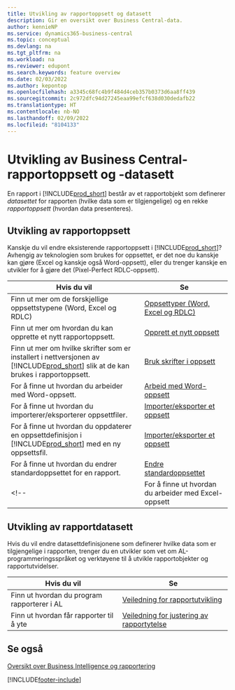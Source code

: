 ```yaml
---
title: Utvikling av rapportoppsett og datasett
description: Gir en oversikt over Business Central-data.
author: kennieNP
ms.service: dynamics365-business-central
ms.topic: conceptual
ms.devlang: na
ms.tgt_pltfrm: na
ms.workload: na
ms.reviewer: edupont
ms.search.keywords: feature overview
ms.date: 02/03/2022
ms.author: kepontop
ms.openlocfilehash: a3345c68fc4b9f484d4ceb357b0373d6aa8ff439
ms.sourcegitcommit: 2c972dfc94d27245eaa99efcf638d030dedafb22
ms.translationtype: HT
ms.contentlocale: nb-NO
ms.lasthandoff: 02/09/2022
ms.locfileid: "8104133"
---
```

# <a name="developing-business-central-report-layouts-and-datasets"></a>Utvikling av Business Central-rapportoppsett og -datasett

En rapport i [!INCLUDE[prod_short](includes/prod_short.md)] består av et rapportobjekt som definerer _datasettet_ for rapporten (hvilke data som er tilgjengelige) og en rekke _rapportoppsett_ (hvordan data presenteres).  

## <a name="developing-report-layouts"></a>Utvikling av rapportoppsett

Kanskje du vil endre eksisterende rapportoppsett i [!INCLUDE[prod_short](includes/prod_short.md)]? Avhengig av teknologien som brukes for oppsettet, er det noe du kanskje kan gjøre (Excel og kanskje også Word-oppsett), eller du trenger kanskje en utvikler for å gjøre det (Pixel-Perfect RDLC-oppsett).

| Hvis du vil | Se |
|--|--|
| Finn ut mer om de forskjellige oppsettstypene (Word, Excel og RDLC) | [Oppsettyper (Word, Excel og RDLC)](ui-manage-report-layouts.md) |
| Finn ut mer om hvordan du kan opprette et nytt rapportoppsett. | [Opprett et nytt oppsett](ui-how-create-custom-report-layout.md) |
| Finn ut mer om hvilke skrifter som er installert i nettversjonen av [!INCLUDE[prod_short](includes/prod_short.md)] slik at de kan brukes i rapportoppsett. | [Bruk skrifter i oppsett](ui-fonts.md) |
| For å finne ut hvordan du arbeider med Word-oppsett. | [Arbeid med Word-oppsett](ui-how-add-fields-word-report-layout.md) |
| For å finne ut hvordan du importerer/eksporterer oppsettfiler. | [Importer/eksporter et oppsett](ui-how-import-and-export-report-layout.md) |
| For å finne ut hvordan du oppdaterer en oppsettdefinisjon i [!INCLUDE[prod_short](includes/prod_short.md)] med en ny oppsettsfil. | [Importer/eksporter et oppsett](ui-how-import-and-export-report-layout.md) |
| For å finne ut hvordan du endrer standardoppsettet for en rapport. | [Endre standardoppsettet](ui-how-change-layout-currently-used-report.md) |
<!-- | For å finne ut hvordan du arbeider med Excel-oppsett | [Arbeid med Excel-oppsett](ui-how-add-fields-word-report-layout.md) | -->

## <a name="developing-report-datasets"></a>Utvikling av rapportdatasett

 Hvis du vil endre datasettdefinisjonene som definerer hvilke data som er tilgjengelige i rapporten, trenger du en utvikler som vet om AL-programmeringsspråket og verktøyene til å utvikle rapportobjekter og rapportutvidelser.

| Hvis du vil | Se |
|--|--|
| Finn ut hvordan du program rapporterer i AL | [Veiledning for rapportutvikling](/dynamics365/business-central/dev-itpro/developer/devenv-reports) |
| Finn ut hvordan får rapporter til å yte | [Veiledning for justering av rapportytelse](/dynamics365/business-central/dev-itpro/performance/performance-developer#writing-efficient-reports) |

## <a name="see-also"></a>Se også

[Oversikt over Business Intelligence og rapportering](reports-use-reports.md)


[!INCLUDE[footer-include](includes/footer-banner.md)]